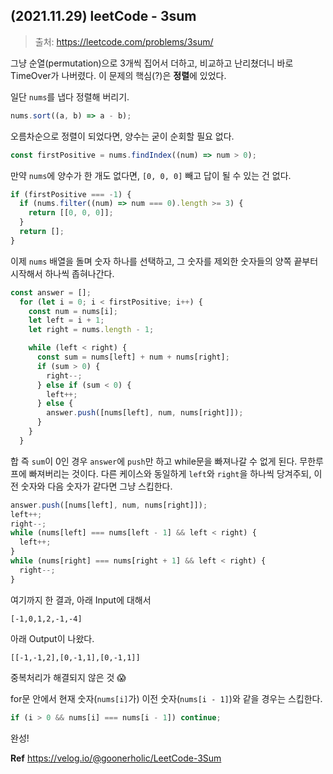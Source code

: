 ## (2021.11.29) leetCode - 3sum

> 출처: https://leetcode.com/problems/3sum/

그냥 순열(permutation)으로 3개씩 집어서 더하고, 비교하고 난리쳤더니 바로 TimeOver가 나버렸다. 이 문제의 핵심(?)은 **정렬**에 있었다.

일단 `nums`를 냅다 정렬해 버리기.
```jsx
nums.sort((a, b) => a - b);
```

오름차순으로 정렬이 되었다면, 양수는 굳이 순회할 필요 없다.

```jsx
const firstPositive = nums.findIndex((num) => num > 0);
```

만약 `nums`에 양수가 한 개도 없다면, `[0, 0, 0]` 빼고 답이 될 수 있는 건 없다.
```jsx
if (firstPositive === -1) {
  if (nums.filter((num) => num === 0).length >= 3) {
    return [[0, 0, 0]];
  }
  return [];
}
```

이제 `nums` 배열을 돌며 숫자 하나를 선택하고, 그 숫자를 제외한 숫자들의 양쪽 끝부터 시작해서 하나씩 좁혀나간다.

```jsx
const answer = [];
  for (let i = 0; i < firstPositive; i++) {
    const num = nums[i];
    let left = i + 1;
    let right = nums.length - 1;

    while (left < right) {
      const sum = nums[left] + num + nums[right];
      if (sum > 0) {
        right--;
      } else if (sum < 0) {
        left++;
      } else {
        answer.push([nums[left], num, nums[right]]);
      }
    }
  }
```

합 즉 `sum`이 0인 경우 `answer`에 `push`만 하고 while문을 빠져나갈 수 없게 된다. 무한루프에 빠져버리는 것이다. 다른 케이스와 동일하게 `left`와 `right`을 하나씩 당겨주되, 이전 숫자와 다음 숫자가 같다면 그냥 스킵한다.
```jsx
answer.push([nums[left], num, nums[right]]);
left++;
right--;
while (nums[left] === nums[left - 1] && left < right) {
  left++;
}
while (nums[right] === nums[right + 1] && left < right) {
  right--;
}
```

여기까지 한 결과, 아래 Input에 대해서
```
[-1,0,1,2,-1,-4]
```

아래 Output이 나왔다.
```
[[-1,-1,2],[0,-1,1],[0,-1,1]]
```

중복처리가 해결되지 않은 것 😱 

for문 안에서 현재 숫자(`nums[i]`가) 이전 숫자(`nums[i - 1]`)와 같을 경우는 스킵한다.

```jsx
if (i > 0 && nums[i] === nums[i - 1]) continue;
```

완성!

**Ref** <https://velog.io/@goonerholic/LeetCode-3Sum>